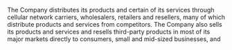 The  Company  distributes  its  products  and  certain  of  its  services  through  cellular  network  carriers,  wholesalers,  retailers  and
resellers,  many  of  which  distribute  products  and  services  from  competitors.  The  Company  also  sells  its  products  and  services
and  resells  third-party  products  in  most  of  its  major  markets  directly  to  consumers,  small  and  mid-sized  businesses,  and